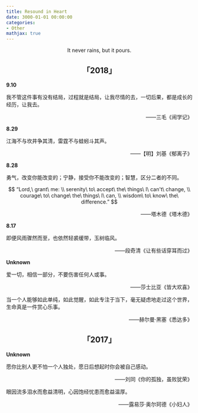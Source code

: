 ```yaml
---
title: Resound in Heart
date: 3000-01-01 00:00:00
categories:
- Other
mathjax: true
---
```


<center>It never rains, but it pours.</center>

## <center>「2018」</center>

**9.10**

我不管这件事有没有结局，过程就是结局，让我尽情的去，一切后果，都是成长的经历，让我去。

<p align="right">——三毛《闹学记》</p>

**8.29**

江海不与坎井争其清，雷霆不与蛙蚓斗其声。

<p align="right">——【明】刘基《郁离子》</p>

**8.28**

勇气，改变你能改变的；宁静，接受你不能改变的；智慧，区分二者的不同。

$$
“Lord,\ grant\ me: \\
serenity\ to\ accept\ the\ things\ I\ can't\ change, \\
courage\ to\ change\ the\ things\ I\ can, \\
wisdom\ to\ know\ the\ difference.”
$$

<p align="right">——塔木德《塔木德》</p>

**8.17**

即便风雨骤然而至，也依然轻裘缓带，玉树临风。

<p align="right">——段奇清《让有些话穿耳而过》</p>

**Unknown**

爱一切，相信一部分，不要伤害任何人或事。

<p align="right">——莎士比亚《皆大欢喜》</p>

当一个人能够如此单纯，如此觉醒，如此专注于当下，毫无疑虑地走过这个世界，生命真是一件赏心乐事。

<p align="right">——赫尔曼·黑塞《悉达多》</p>

## <center>「2017」</center>

**Unknown**

愿你比别人更不怕一个人独处，愿日后想起时你会被自己感动。

<p align="right">——刘同《你的孤独，虽败犹荣》</p>

眼因流多泪水而愈益清明，心因饱经忧患而愈益温厚。

<p align="right">——露易莎·奥尔珂德《小妇人》</p>